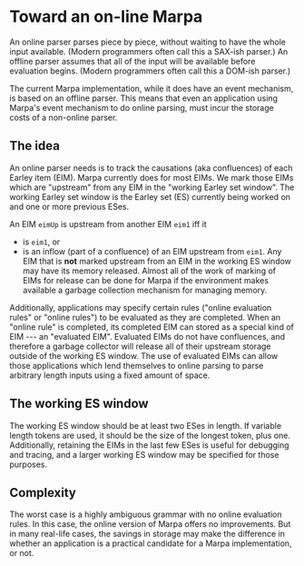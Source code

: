 <!--
Copyright 2022 Jeffrey Kegler
This file is part of Marpa::R2.  Marpa::R2 is free software: you can
redistribute it and/or modify it under the terms of the GNU Lesser
General Public License as published by the Free Software Foundation,
either version 3 of the License, or (at your option) any later version.

Marpa::R2 is distributed in the hope that it will be useful,
but WITHOUT ANY WARRANTY; without even the implied warranty of
MERCHANTABILITY or FITNESS FOR A PARTICULAR PURPOSE.  See the GNU
Lesser General Public License for more details.

You should have received a copy of the GNU Lesser
General Public License along with Marpa::R2.  If not, see
http://www.gnu.org/licenses/.
-->

# Toward an on-line Marpa

An online parser parses
piece by piece, without waiting to have the whole input
available.
(Modern programmers often call this a SAX-ish parser.)
An offline parser assumes that
all of the input will be available before evaluation
begins.
(Modern programmers often call this a DOM-ish parser.)

The current Marpa implementation, while it does have
an event mechanism, is based on an offline parser.
This means that even an application using Marpa's event mechanism
to do online parsing,
must incur the storage costs of a non-online parser.

## The idea

An online parser needs is to track the causations (aka confluences)
of each Earley item (EIM).
Marpa currently does for most EIMs.
We mark those EIMs which are "upstream" from
any EIM in the "working Earley set window".
The working Earley set window is the Earley set (ES) currently
being worked on and one or more previous ESes.

An EIM `eimUp` is upstream from another EIM `eim1` iff it
* is `eim1`, or
* is an inflow (part of a confluence) of an EIM upstream from `eim1`.
Any EIM that is **not** marked upstream from an EIM in the working ES window
may have its memory released.
Almost all of the work of
marking of EIMs for release
can be done for Marpa
if the environment makes available a garbage collection mechanism
for managing memory.

Additionally,
applications may specify certain rules
("online evaluation rules" or "online rules")
to be evaluated as they are completed.
When an "online rule" is completed,
its completed EIM can stored as a special kind of EIM ---
an "evaluated EIM".
Evaluated EIMs do not have confluences,
and therefore a garbage collector will release all of their upstream storage
outside of the working ES window.
The use of evaluated EIMs can allow those applications which lend themselves to
online parsing to parse arbitrary length inputs using a fixed amount of space.

## The working ES window

The working ES window should be at least two ESes in length.
If variable length tokens are used, it should be the size of the longest token,
plus one.
Additionally, retaining the EIMs in the last few ESes is useful for debugging
and tracing,
and a larger working ES window may be specified for those purposes.

## Complexity

The worst case is a highly ambiguous grammar with no
online evaluation rules.
In this case, the online version of Marpa offers no improvements.
But in many real-life cases, the savings in storage may make the
difference in whether an application is a practical candidate
for a Marpa implementation,
or not.
